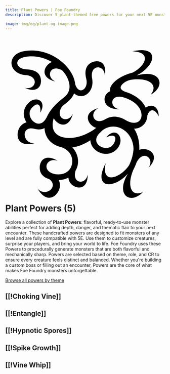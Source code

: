 ```yaml
---
title: Plant Powers | Foe Foundry
description: Discover 5 plant-themed free powers for your next 5E monster.

image: img/og/plant-og-image.png
---
```


# <span class="inline-icon" aria-hidden="true"><svg xmlns="http://www.w3.org/2000/svg" viewBox="0 0 512 512"><path d="M436.906 21.22c-8.032.064-17.54 1.217-28.625 3.718 65.616 3.342 39.668 48.252 1.22 68.28-30.932 7.564-54.88 22.71-66.5 38.376-2.99 4.032-5.277 8.21-6.22 12.97-.53 2.684-.515 5.703.22 8.592-6.823 3.036-12.114 7.732-15.156 13.656-9.608 18.713 2.705 45.254 44.687 44.375-34.522-5.522-29.87-50.62 11.876-38.625l.03-.093c1.246.472 2.52.912 3.845 1.343 45.603 14.805 58.067 43.665 54.876 61.468-1.595 8.903-6.564 15.18-14.594 17.97-8.03 2.79-20.23 2.052-36.28-7.438v.032c-8.874-5.603-18.476-9.237-28.25-10.53-12.003-1.59-24.365.628-35.032 6.967l-.125-.155c-38.065 24.243-55.985-19.317-23.22-34.97-42.085 11.47-39.62 37.586-24.53 53.407 4.892 5.124 10.563 8.736 17.063 10.282-36.324 28.3-79.572 37.478-107.438 30.187-14.514-3.796-24.514-11.35-29.438-22.655-4.053-9.307-4.848-22.003.22-38.656 1.896 3.908 4.593 7.465 7.968 10.686 15.818 15.086 41.93 17.587 53.406-24.5-15.655 32.763-59.243 14.81-35-23.25l-.03-.03c4.996-4.574 10.544-9.182 16.718-13.782 10.74-8.004 18.083-17.94 22.25-28.72a35.904 35.904 0 0 0 6.437 4.69c9.027 5.12 19.622 5.314 28.47 1.467 17.667-7.68 28.613-29.98 22.625-56.593-.01-.04-.022-.083-.03-.124-5.912-43.874 40.72-42.28 41.655-6.126 5.23-33.76-8.847-46.27-25.094-46.624a31.816 31.816 0 0 0-1.72 0c-4.01.12-8.11.97-12.06 2.374-17.992 6.408-29.057 23.388-21 54.532 4.526 19.948-3.854 31.975-11.813 35.436-3.98 1.73-7.777 1.697-11.813-.594-4.036-2.29-8.63-7.37-11.813-17.312h-.03c-1.884-19.53-11.59-38.89-26.188-55.813-25.823-29.93-67.592-52.936-113.5-53a136.62 136.62 0 0 0-25.126 2.283c-13.555 2.508-24.055 7.9-31.032 15.5-6.976 7.596-10.06 17.516-8.687 26.905 2.748 18.778 21.662 33.518 48.625 34.563v-.094c41.574 6.197 28.145 49.054-6 40.844 39.224 17.305 53.466-4.186 51.75-25.594C113.003 98.216 100.52 84.458 69.47 83c-20.802-.806-29.742-10.816-30.876-18.563-.567-3.873.413-7.656 4-11.562 3.586-3.906 10.122-7.83 20.656-9.78 30.994-5.738 61.606 1.86 86.5 16.25-5.135 1.856-9.706 5.045-13.75 9.28-15.09 15.822-17.59 41.935 24.5 53.406-32.767-15.65-14.846-59.21 23.22-34.968l.03-.03c.184.21.38.413.563.624 13.186 15.286 20.987 32.277 21.906 47.25.917 14.973-4.115 27.985-18.814 38.938-27.91 20.8-45.612 42.505-54.562 63.47-7.02 13.366-14.7 18.375-21.53 19.75-7.01 1.407-14.38-1.003-20.72-6.345-6.34-5.343-11.104-13.51-12.25-21.657-1.146-8.15.727-16.13 8.25-23.75l-.063-.063c16.246-17.097 28.458-11.82 25.907 16.625 15.532-26.902 2.804-42.35-13.843-42.344-8.604.004-18.237 4.128-25.563 12.94-11.183 11.493-15.03 26.1-13.186 39.218 1.092 7.766 3.983 15.04 8.156 21.406-14.864 3.695-24.072 15.795-27.28 29-5.74 23.643 6.367 50.204 53.31 37.844-40.282 3.147-45.326-60.28 2.564-45.188l.03-.094c5.846 1.6 12.07 1.987 18.376.72 3.726-.75 7.375-2.075 10.906-3.97.655 20.03 10.09 37.605 25.438 48.875 8.294 6.09 18.098 10.423 29 12.75 28.34 10.235 37.578 33.04 34.125 52.69-3.65 20.763-20.855 38.536-55.064 33.717v-.03c-45.96-10.195-27.063-55.586 8.656-42.97-12.347-7.056-22.527-9.82-30.718-9.625-18.022.428-26.378 15.295-26.75 30.97-.39 16.733 7.874 30.675 30.062 37.593 33.648 23.994-11.885 60.06-37.22 30.438 24.93 42.746 52.786 32.332 65.69 11.156 6.8-11.167 9.034-25.468 2.5-38.283 11.814-.413 22.282-3.384 31.093-8.218.79 12.907 7.522 21.706 17.78 27.31 18.752 10.243 44.032 5.985 44.22-36.655-6.485 34.86-52.068 29.015-38.94-12.938a57.813 57.813 0 0 0 7.095-19.25c3.327-18.93-2.59-39.604-17.563-55.125 18.313-2.714 38.102-10.17 58.125-23.125.013.438.004.878.032 1.313.87 13.752 8.91 25.195 19.436 32.53 10.525 7.337 23.78 11.064 37.03 9.44 13.254-1.627 26.493-9.203 34.69-23.19l-.095-.06c12.408-20.99 2.617-45.45-15.28-44.783-7.3.273-15.954 4.732-24.97 15.313 26.82-12.334 35.98-1.915 24.376 20.156l-.156-.094c-5.414 9.24-12.676 13.092-20.844 14.094-8.168 1.002-17.262-1.447-24.062-6.187-6.8-4.74-11.048-11.274-11.5-18.408-.396-6.242 1.856-13.876 10.344-22.78.03-.032.064-.063.093-.094a251.142 251.142 0 0 0 8.626-8.375c22.778-17.49 48.374-15.892 68.688-2.438 18.207 12.06 31.616 33.958 32 61.72-.846 15.68-5.114 33.148-14.125 52.124l-.095-.064c-25.81 39.867-90.637 65.517-75.22-6.5-42.27 80.47 23.97 85.655 71.22 33.594-41.535 69.815 9.265 100.4 48.156 59.156-38.243 16.99-51.414-20.927-30.967-70.594h.03c4.744-9.025 8.524-17.868 11.47-26.5l.25.094c20.84-40.023 58.14-11.25 37.593 18.688 30.71-30.977 15.506-52.346-5.47-58.5-8.32-2.436-16.504-2.296-24.155 1.28.027-1.988-.01-3.956-.092-5.905v-.158c.444-24.372-6.092-45.647-16.782-62.25 5.33-.002 10.372-.817 15.03-2.437 14.478-5.032 24.225-17.692 26.845-32.313.413-2.3.667-4.654.75-7.03.002-.02 0-.043 0-.063 6.647-22.772 24.25-23.93 36.533 2.56-.003-35.37-25.383-40.707-41.75-27.936-8.972-20.076-29.596-39.217-63-50.063-10.21-3.313-14.798-7.486-16.438-10.405-1.64-2.92-1.608-5.352.375-9.313 3.876-7.74 17.467-17.59 32.563-19.968.158-.023.31-.04.468-.063 54.322-7.65 88.576 15.056 61.97 47.97 49.906-26.893 33.498-83.894-44.688-61.844 54.705-28.146 70.82-81.647 14.594-81.187z"/></svg></span> Plant Powers (5)

Explore a collection of **Plant Powers**: flavorful, ready-to-use monster abilities perfect for adding depth, danger, and thematic flair to your next encounter. These handcrafted powers are designed to fit monsters of any level and are fully compatible with 5E. Use them to customize creatures, surprise your players, and bring your world to life. Foe Foundry uses these Powers to procedurally generate monsters that are both flavorful and mechanically sharp. Powers are selected based on theme, role, and CR to ensure every creature feels distinct and balanced. Whether you're building a custom boss or filling out an encounter, Powers are the core of what makes Foe Foundry monsters unforgettable.  

  
[Browse all powers by theme](all.md)

[[!Choking Vine]]
---

[[!Entangle]]
---

[[!Hypnotic Spores]]
---

[[!Spike Growth]]
---

[[!Vine Whip]]
---
